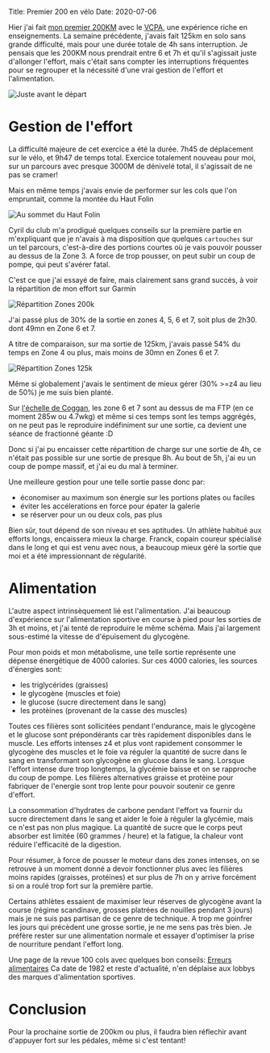 Title: Premier 200 en vélo
Date: 2020-07-06

Hier j'ai fait [mon premier 200KM](https://www.strava.com/activities/3717931876) 
avec le [VCPA](http://vcpa.fr/topic/index.html), une expérience riche en 
enseignements. La semaine précédente, j'avais fait 125km en solo sans grande
difficulté, mais pour une durée totale de 4h sans interruption. Je pensais
que les 200KM nous prendrait entre 6 et 7h et qu'il s'agissait juste d'allonger
l'effort, mais c'était sans compter les interruptions fréquentes pour se regrouper
et la nécessité d'une vrai gestion de l'effort et l'alimentation.

![Juste avant le départ](/images/groupe.png "Juste avant le départ")

Gestion de l'effort
===================

La difficulté majeure de cet exercice a été la durée. 7h45 de déplacement sur 
le vélo, et 9h47 de temps total. Exercice totalement nouveau pour moi, sur un parcours
avec presque 3000M de dénivelé total, il s'agissait de ne pas se cramer!

Mais en même temps j'avais envie de performer sur les cols que l'on empruntait,
comme la montée du Haut Folin

![Au sommet du Haut Folin](/images/folin.png "Au sommet du Haut Folin")

Cyril du club m'a prodigué quelques conseils sur la première partie en m'expliquant
que je n'avais à ma disposition que quelques `cartouches` sur un tel parcours,
c'est-à-dire des portions courtes où je vais pouvoir pousser au dessus de la Zone 3.
A force de trop pousser, on peut subir un coup de pompe, qui peut s'avérer fatal.

C'est ce que j'ai essayé de faire, mais clairement sans grand succés, à voir 
la répartition de mon effort sur Garmin

![Répartition Zones 200k](/images/sortie200.png "Répartition Zones 200k")

J'ai passé plus de 30% de la sortie en zones 4, 5, 6 et 7, soit plus de 2h30.
dont 49mn en Zone 6 et 7.

A titre de comparaison, sur ma sortie de 125km, j'avais passé 54% du temps en Zone 4
ou plus, mais moins de 30mn en Zones 6 et 7.

![Répartition Zones 125k](/images/sortie125.png "Répartition Zones 125k")

Même si globalement j'avais le sentiment de mieux gérer (30% >=z4 au lieu de 50%)
je me suis bien planté.

Sur [l'échelle de Coggan](https://fr.wikipedia.org/wiki/Functional_Threshold_Power), 
les zone 6 et 7 sont au dessus de ma FTP (en ce moment 
285w ou 4.7wkg) et même si ces temps sont les temps aggrégés, on ne peut 
pas le reproduire indéfiniment sur une sortie, ca devient une séance de
fractionné géante :D

Donc si j'ai pu encaisser cette répartition de charge sur une sortie de 4h, ce
n'était pas possible sur une sortie de presque 8h. Au bout de 5h, j'ai eu un
coup de pompe massif, et j'ai eu du mal à terminer.

Une meilleure gestion pour une telle sortie passe donc par:

- économiser au maximum son énergie sur les portions plates ou faciles
- éviter les accélerations en force pour épater la galerie
- se réserver pour un ou deux cols, pas plus

Bien sûr, tout dépend de son niveau et ses aptitudes. Un athlète habitué aux
efforts longs, encaissera mieux la charge. Franck, copain coureur spécialisé
dans le long et  qui est venu avec nous, a beaucoup mieux géré la sortie que
moi et a été impressionnant de régularité.


Alimentation
============

L'autre aspect intrinsèquement lié est l'alimentation. J'ai beaucoup 
d'expérience sur l'alimentation sportive en course à pied pour les sorties
de 3h et moins, et j'ai tenté de reproduire le même schéma. Mais j'ai largement
sous-estimé la vitesse de d'épuisement du glycogène.

Pour mon poids et mon métabolisme, une telle sortie représente une dépense
énergétique de 4000 calories. Sur ces 4000 calories, les sources
d'énergies sont:

- les triglycérides (graisses)
- le glycogène (muscles et foie)
- le glucose (sucre directement dans le sang)
- les protèines (provenant de la casse des muscles)

Toutes ces filières sont sollicitées pendant l'endurance, mais 
le glycogène et le glucose sont prépondérants car très rapidement
disponibles dans le muscle. Les efforts intenses z4 et plus vont rapidement
consommer le glycogène des muscles et le foie va réguler la quantité de sucre
dans le sang en transformant son glycogène en glucose dans le sang. Lorsque
l'effort intense dure trop longtemps, la glycémie baisse et on se rapproche du 
coup de pompe. Les filières alternatives graisse et protèine pour fabriquer de l'energie
sont trop lente pour pouvoir soutenir ce genre d'effort.

La consommation d'hydrates de carbone pendant l'effort va fournir
du sucre directement dans le sang et aider le foie à réguler la glycémie, mais
ce n'est pas non plus magique. La quantité de sucre que le corps peut absorber
est limitée (60 grammes / heure) et la fatigue, la chaleur vont réduire
l'efficacité de la digestion.

Pour résumer, à force de pousser le moteur dans des zones intenses, on 
se retrouve à un moment donné a devoir fonctionner plus avec les filières moins
rapides (graisses, protéines) et sur plus de 7h on y arrive forcément si
on a roulé trop fort sur la première partie.

Certains athlètes essaient de maximiser leur réserves de glycogène avant la course
(régime scandinave, grosses platrées de nouilles pendant 3 jours) mais je 
ne suis pas partisan de ce genre de technique. A trop me goinfrer les jours qui
précèdent une grosse sortie, je ne me sens pas très bien. Je préfère rester sur
une alimentation normale et essayer d'optimiser la prise de nourriture pendant
l'effort long. 

Une page de la revue 100 cols avec quelques 
bon conseils: [Erreurs alimentaires](https://www.centcols.org/revues/10/A10009.htm)
Ca date de 1982 et reste d'actualité, n'en déplaise aux lobbys des marques
d'alimentation sportives.


Conclusion
==========

Pour la prochaine sortie de 200km ou plus, il faudra bien réflechir avant d'appuyer
fort sur les pédales, même si c'est tentant!


